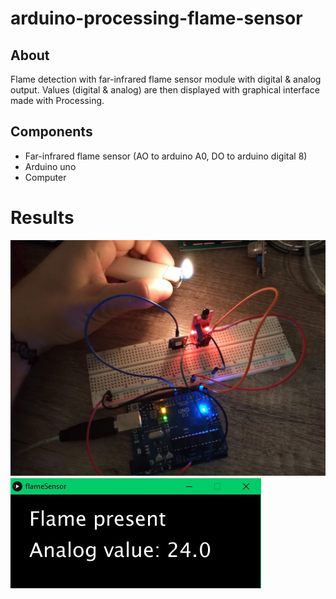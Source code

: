 # arduino-processing-flame-sensor

## About

Flame detection with far-infrared flame sensor module with digital & analog output. Values (digital & analog) 
are then displayed with graphical interface made with Processing.

## Components

- Far-infrared flame sensor (AO to arduino A0, DO to arduino digital 8)
- Arduino uno
- Computer

# Results

![](https://github.com/xtrinch/arduino-processing-flame-sensor/blob/master/result.jpg)
![](https://github.com/xtrinch/arduino-processing-flame-sensor/blob/master/result1.jpg)


